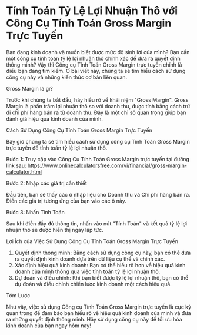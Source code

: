 Tính Toán Tỷ Lệ Lợi Nhuận Thô với Công Cụ Tính Toán Gross Margin Trực Tuyến
===========================================================================

Bạn đang kinh doanh và muốn biết được mức độ sinh lời của mình? Bạn cần một công cụ tính toán tỷ lệ lợi nhuận thô chính xác để đưa ra quyết định thông minh? Vậy thì Công cụ Tính Toán Gross Margin trực tuyến chính là điều bạn đang tìm kiếm. Ở bài viết này, chúng ta sẽ tìm hiểu cách sử dụng công cụ này và những kiến thức cơ bản liên quan.

Gross Margin là gì?

Trước khi chúng ta bắt đầu, hãy hiểu rõ về khái niệm "Gross Margin". Gross Margin là phần trăm lợi nhuận thô so với doanh thu, được tính bằng cách trừ đi chi phí hàng bán ra từ doanh thu. Đây là một chỉ số quan trọng giúp bạn đánh giá hiệu quả kinh doanh của mình.

Cách Sử Dụng Công Cụ Tính Toán Gross Margin Trực Tuyến

Bây giờ chúng ta sẽ tìm hiểu cách sử dụng công cụ Tính Toán Gross Margin trực tuyến để tính toán tỷ lệ lợi nhuận thô.

Bước 1: Truy cập vào Công Cụ Tính Toán Gross Margin trực tuyến tại đường link sau: <https://www.onlinecalculatorsfree.com/vi/financial/gross-margin-calculator.html>

Bước 2: Nhập các giá trị cần thiết

Đầu tiên, bạn sẽ thấy các ô nhập liệu cho Doanh thu và Chi phí hàng bán ra. Điền các giá trị tương ứng của bạn vào các ô này.

Bước 3: Nhấn Tính Toán

Sau khi điền đầy đủ thông tin, nhấn vào nút "Tính Toán" và kết quả tỷ lệ lợi nhuận thô sẽ được hiển thị ngay lập tức.

Lợi Ích của Việc Sử Dụng Công Cụ Tính Toán Gross Margin Trực Tuyến

1. Quyết định thông minh: Bằng cách sử dụng công cụ này, bạn có thể đưa ra quyết định kinh doanh dựa trên dữ liệu cụ thể và chính xác.
2. Xác định hiệu quả kinh doanh: Bạn có thể hiểu rõ hơn về hiệu quả kinh doanh của mình thông qua việc tính toán tỷ lệ lợi nhuận thô.
3. Dự đoán và điều chỉnh: Khi bạn biết được tỷ lệ lợi nhuận thô, bạn có thể dự đoán và điều chỉnh chiến lược kinh doanh một cách hiệu quả.

Tóm Lược

Như vậy, việc sử dụng Công cụ Tính Toán Gross Margin trực tuyến là cực kỳ quan trọng để đảm bảo bạn hiểu rõ về hiệu quả kinh doanh của mình và đưa ra những quyết định thông minh. Hãy sử dụng công cụ này để tối ưu hóa kinh doanh của bạn ngay hôm nay!